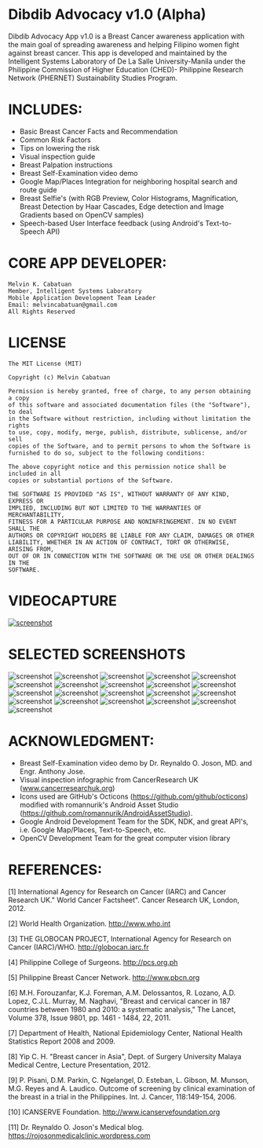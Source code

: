 # Dibdib Advocacy v1.0 (Alpha)

Dibdib Advocacy App v1.0 is a Breast Cancer awareness application with the main goal of spreading awareness and helping Filipino women fight against breast cancer. This app is developed and maintained by the Intelligent Systems Laboratory of De La Salle University-Manila under the Philippine Commission of Higher Education (CHED)- Philippine Research Network (PHERNET) Sustainability Studies Program.   


# INCLUDES:
- Basic Breast Cancer Facts and Recommendation
- Common Risk Factors
- Tips on lowering the risk
- Visual inspection guide
- Breast Palpation instructions
- Breast Self-Examination video demo 
- Google Map/Places Integration for neighboring hospital search and route guide
- Breast Selfie's (with RGB Preview, Color Histograms, Magnification, Breast Detection by Haar Cascades, Edge detection and Image Gradients based on OpenCV samples)
- Speech-based User Interface feedback (using Android's Text-to-Speech API)


# CORE APP DEVELOPER:
```text
Melvin K. Cabatuan
Member, Intelligent Systems Laboratory
Mobile Application Development Team Leader
Email: melvincabatuan@gmail.com
All Rights Reserved
```

# LICENSE

```text
The MIT License (MIT)

Copyright (c) Melvin Cabatuan

Permission is hereby granted, free of charge, to any person obtaining a copy
of this software and associated documentation files (the "Software"), to deal
in the Software without restriction, including without limitation the rights
to use, copy, modify, merge, publish, distribute, sublicense, and/or sell
copies of the Software, and to permit persons to whom the Software is
furnished to do so, subject to the following conditions:

The above copyright notice and this permission notice shall be included in all
copies or substantial portions of the Software.

THE SOFTWARE IS PROVIDED "AS IS", WITHOUT WARRANTY OF ANY KIND, EXPRESS OR
IMPLIED, INCLUDING BUT NOT LIMITED TO THE WARRANTIES OF MERCHANTABILITY,
FITNESS FOR A PARTICULAR PURPOSE AND NONINFRINGEMENT. IN NO EVENT SHALL THE
AUTHORS OR COPYRIGHT HOLDERS BE LIABLE FOR ANY CLAIM, DAMAGES OR OTHER
LIABILITY, WHETHER IN AN ACTION OF CONTRACT, TORT OR OTHERWISE, ARISING FROM,
OUT OF OR IN CONNECTION WITH THE SOFTWARE OR THE USE OR OTHER DEALINGS IN THE
SOFTWARE.
```

# VIDEOCAPTURE

[![screenshot](screenshot_001.png)](https://youtu.be/p6PartliODg)

# SELECTED SCREENSHOTS

![screenshot](./screenshots/app_splash_screen.png)
![screenshot](./screenshots/device-2015-12-12-160209.png)
![screenshot](./screenshots/device-2015-10-23-015111.png)
![screenshot](./screenshots/device-2015-10-23-015136.png)
![screenshot](./screenshots/device-2015-10-23-015154.png)
![screenshot](./screenshots/device-2015-10-23-015558.png)
![screenshot](./screenshots/device-2015-10-23-015711.png)
![screenshot](./screenshots/device-2015-10-23-015821.png)
![screenshot](./screenshots/device-2015-10-23-020147.png)
![screenshot](./screenshots/device-2015-11-03-150532.png)
![screenshot](./screenshots/device-2015-11-03-150746.png)
![screenshot](./screenshots/device-2015-11-03-150832.png)
![screenshot](./screenshots/device-2015-11-03-150915.png)
![screenshot](./screenshots/device-2015-11-04-082029.png)
![screenshot](./screenshots/device-2015-11-04-082056.png)
![screenshot](./screenshots/device-2015-11-04-082445.png)
![screenshot](./screenshots/device-2015-11-04-083751.png)
![screenshot](./screenshots/device-2015-12-12-160346.png)
![screenshot](./screenshots/device-2015-12-12-161210.png)
![screenshot](./screenshots/device-2015-12-12-161248.png)
![screenshot](./screenshots/device-2015-12-12-161331.png)


# ACKNOWLEDGMENT:
- Breast Self-Examination video demo by Dr. Reynaldo O. Joson, MD. and Engr. Anthony Jose.
- Visual inspection infographic from CancerResearch UK (www.cancerresearchuk.org)
- Icons used are GitHub's Octicons (https://github.com/github/octicons) modified with romannurik's Android Asset Studio (https://github.com/romannurik/AndroidAssetStudio).
- Google Android Development Team for the SDK, NDK, and great API's, i.e. Google Map/Places, Text-to-Speech, etc. 
- OpenCV Development Team for the great computer vision library


# REFERENCES:

[1] International Agency for Research on Cancer (IARC) and Cancer Research UK."
World Cancer Factsheet". Cancer Research UK, London, 2012.

[2] World Health Organization. http://www.who.int 

[3] THE GLOBOCAN PROJECT, International Agency for Research on Cancer (IARC)/WHO. http://globocan.iarc.fr

[4] Philippine College of Surgeons. http://pcs.org.ph

[5] Philippine Breast Cancer Network. http://www.pbcn.org

[6] M.H. Forouzanfar, K.J. Foreman, A.M. Delossantos, R. Lozano, A.D. Lopez, C.J.L.
Murray, M. Naghavi, "Breast and cervical cancer in 187 countries between 1980 and 2010:
a systematic analysis," The Lancet, Volume 378, Issue 9801, pp. 1461 - 1484, 22, 2011.

[7] Department of Health, National Epidemiology Center, National Health Statistics Report
2008 and 2009.

[8] Yip C. H. "Breast cancer in Asia", Dept. of Surgery University Malaya Medical Centre,
Lecture Presentation, 2012.

[9] P. Pisani, D.M. Parkin, C. Ngelangel, D. Esteban, L. Gibson, M. Munson, M.G. Reyes
and A. Laudico. Outcome of screening by clinical examination of the breast in a trial in the
Philippines. Int. J. Cancer, 118:149-154, 2006.

[10] ICANSERVE Foundation. http://www.icanservefoundation.org

[11] Dr. Reynaldo O. Joson's Medical blog. https://rojosonmedicalclinic.wordpress.com
